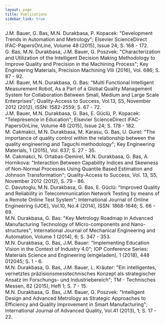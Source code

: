 ```yaml
---
layout: page
title: Publications
sidebar_link: true
---
```

<script type='text/javascript' src='https://d1bxh8uas1mnw7.cloudfront.net/assets/embed.js'></script>
 
 <script async src="https://badge.dimensions.ai/badge.js" charset="utf-8"></script>
 <font size="3">
<div class="content">
  
  <article class="post-body">
 <div style="display: inline">
 <div style="display: inline" data-badge-popover="right" data-badge-type="donut" data-doi="10.1038/nature.2014.14583" data-hide-no-mentions="true" class="altmetric-embed"></div>
J.M. Bauer, G. Bas, M.N. Durakbasa, P. Kopacek:
"Development Trends in Automation and Metrology";
Elsevier ScienceDirect IFAC-PapersOnLine, Volume 48 (2015), Issue 24; S. 168 - 172.
  <span class="__dimensions_badge_embed__" data-doi="10.1007/978-3-030-31343-2_6" data-style="small_rectangle"></span>
  </div>
</article>
 

<article class="post-body">
  <div style="display: inline"><div style="display: inline" data-badge-type="donut" data-doi="0.1001/jama.2016.9797" data-hide-no-mentions="true" class="altmetric-embed"></div>G. Bas, M.N. Durakbasa, J.M. Bauer, G. Poszvek:
"Characterization and Utilization of the Intelligent Decision Making Methodology to Improve Quality and Precision in the Machining Process";
  Key Engineering Materials, Precision Machining VIII (2016), Vol. 686; S. 87 - 92.
  <span class="__dimensions_badge_embed__" data-doi="10.1007/978-3-030-31343-2_6" data-style="small_rectangle"></span>
  </div>
</article>
  
  <article class="post-body">
 J.M. Bauer, M.N. Durakbasa, G. Bas:
"Multi Functional Intelligent Measurement Robot, As a Part of a Global Quality Management System for Collaboration Between Small, Medium and Large Scale Enterprises";
Quality-Access to Success, Vol.13, S5, November 2012 (2012), ISSN: 1582-2559; S. 67 - 72.
</article>
     <article class="post-body">
 J.M. Bauer, M.N. Durakbasa, G. Bas, E. Güclü, P. Kopacek:
"Telepresence in Education";
Elsevier ScienceDirect IFAC-PapersOnLine, Volume 48 (2015), Issue 24; S. 178 - 182.
</article>
      <article class="post-body">
 M. Cakmakci, M.N. Durakbasa, M. Karasu, G. Bas, U. Gurel:
"The importance of quality control within the relationship between the quality engineering and Taguchi methodology";
Key Engineering Materials, 1 (2015), Vol. 637; S. 27 - 35.
</article>
       <article class="post-body">
 M. Cakmakci, N. Ortabas-Demirel, M.N. Durakbasa, G. Bas, A. Hornikova:
"Interaction Between Capability Indices and Skewness of Non-Normal Processes Using Quantile Based Estimation and Johnson Transformation";
Quality-Access to Success, Vol. 13, S5, November 2012 (2012), S. 79 - 86.
</article>
        <article class="post-body">
 C. Davutoglu, M.N. Durakbasa, G. Bas, E. Güclü:
"Improved Quality and Reliability in Telecommunication Network Testing by means of a Remote Online Test System";
International Journal of Online Engineering (iJOE), Vol.10, No.4 (2014), ISSN: 1868-1646; S. 66 - 69.
</article>
         <article class="post-body">
 M.N. Durakbasa, G. Bas:
"Key Metrology Roadmap in Advanced Manufacturing Technology of Micro-components and Nano-structures"; International Journal of Mechanical Engineering and Automation, Volume 1 (2014), 6; S. 347 - 353.

  </article>        <article class="post-body">
 M.N. Durakbasa, G. Bas, J.M. Bauer:
"Implementing Education Vision in the Context of Industry 4.0";
IOP Conference Series: Materials Science and Engineering (eingeladen), 1 (2018), 448 012045; S. 1 - 6.
</article>
           <article class="post-body">
 M.N. Durakbasa, G. Bas, J.M. Bauer, L. Kräuter:
"Ein intelligentes, vernetztes präzisionsmesstechnisches Konzept als strategischer Ansatz im Forschungs- und Industriebereich";
TM - Technisches Messen, 82 (2015), Heft 1; S. 7 - 15.
</article>
            <article class="post-body">
 M.N. Durakbasa, G. Bas, J.M. Bauer, G. Poszvek:
"Intelligent Design and Advanced Metrology as Strategic Approaches to Efficiency and Quality Improvement in Smart Manufacturing";
International Journal of Advanced Quality, Vol.41 (2013), 1; S. 17 - 22.
</article> 
  
  </div>
